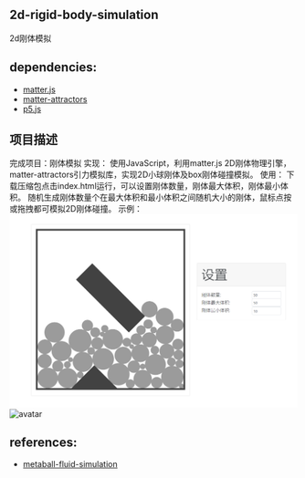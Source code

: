 ## 2d-rigid-body-simulation
2d刚体模拟

## dependencies:

- [matter.js](https://www.npmjs.com/package/matter-js)
- [matter-attractors](https://www.npmjs.com/package/matter-attractors)
- [p5.js](https://www.npmjs.com/package/p5)
## 项目描述
完成项目：刚体模拟
实现：
使用JavaScript，利用matter.js 2D刚体物理引擎，matter-attractors引力模拟库，实现2D小球刚体及box刚体碰撞模拟。
使用：
下载压缩包点击index.html运行，可以设置刚体数量，刚体最大体积，刚体最小体积。
随机生成刚体数量个在最大体积和最小体积之间随机大小的刚体，鼠标点按或拖拽都可模拟2D刚体碰撞。
示例：
![avatar](/pic/1.png)
![avatar](/pic/2.gif)

## references:

- [metaball-fluid-simulation](https://github.com/mx0c/metaball-fluid-simulation)
